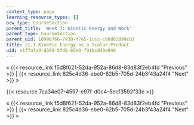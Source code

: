 ```yaml
---
content_type: page
learning_resource_types: []
ocw_type: CourseSection
parent_title: 'Week 7: Kinetic Energy and Work'
parent_type: CourseSection
parent_uid: 1099b766-7930-f7e5-1ccc-c80d63899c02
title: 21.3 Kinetic Energy as a Scalar Product
uid: e1f7afa9-d369-5fd8-65e9-f91bcd49e64d
---
```


« {{< resource_link f5d8f621-52da-952a-86d8-83d83f2eb4fd "Previous" >}} | {{< resource_link 825c4d36-ebe0-62b5-705d-24b3f43a24f4 "Next" >}} »

{{< resource 7ca34e07-4557-e97f-d0c4-5ecf3592f33e >}}

« {{< resource_link f5d8f621-52da-952a-86d8-83d83f2eb4fd "Previous" >}} | {{< resource_link 825c4d36-ebe0-62b5-705d-24b3f43a24f4 "Next" >}} »